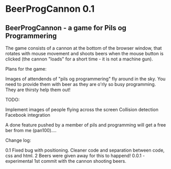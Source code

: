 BeerProgCannon 0.1
==============

BeerProgCannon - a game for Pils og Programmering
-------------------------------------------------

The game consists of a cannon at the bottom of the browser window, that rotates with mouse movement and shoots beers
when the mouse button is clicked (the cannon "loads" for a short time - it is not a machine gun).

Plans for the game:

Images of attendends of "pils og programmering" fly around in the sky. You need to provide them with beer as they are
o'rly so busy programming. They are thirsty help them out!

TODO:

Implement images of people flying across the screen
Collision detection
Facebook integration

A done feature pushed by a member of pils and programming will get a free ber from me (pan100)....

Change log:

0.1 Fixed bug with positioning. Cleaner code and separation between code, css and html.
2 Beers were given away for this to happend!
0.0.1 - experimental 1st commit with the cannon shooting beers.